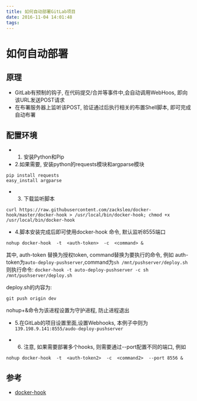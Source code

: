 ```yaml
---
title: 如何自动部署GitLab项目
date: 2016-11-04 14:01:48
tags:
---
```


# 如何自动部署

## 原理
* GitLab有预制的钩子, 在代码提交/合并等事件中,会自动调用WebHoos, 即向该URL发送POST请求
* 在布署服务器上监听该POST, 验证通过后执行相关的布置Shell脚本, 即可完成自动布署

## 配置环境
* 1. 安装Python和Pip
* 2.如果需要, 安装python的requests模块和argparse模块
```
pip install requests
easy_install argparse
```
* 3. 下载监听脚本
```
curl https://raw.githubusercontent.com/zacksleo/docker-hook/master/docker-hook > /usr/local/bin/docker-hook; chmod +x /usr/local/bin/docker-hook
```
* 4.脚本安装完成后即可使用docker-hook 命令, 默认监听8555端口
```
nohup docker-hook  -t  <auth-token>  -c  <command> &
```
其中, auth-token 替换为授权token, command替换为要执行的命令, 例如
auth-token为`auto-deploy-pushserver`,command为`sh /mnt/pushserver/deploy.sh`
则执行命令: `docker-hook -t auto-deploy-pushserver -c sh /mnt/pushserver/deploy.sh`

deploy.sh的内容为:
```
git push origin dev
```
nohup+&命令为该进程设置为守护进程, 防止进程退出

* 5.在GitLab的项目设置里面,设置Webhooks, 本例子中则为`139.198.9.141:8555/audo-deploy-pushserver`

* 6. 注意, 如果需要部署多个hooks, 则需要通过--port配置不同的端口, 例如

```
nohup docker-hook  -t  <auth-token2>  -c  <command2>  --port 8556 &
```

## 参考
* [docker-hook](https://github.com/zacksleo/docker-hook)